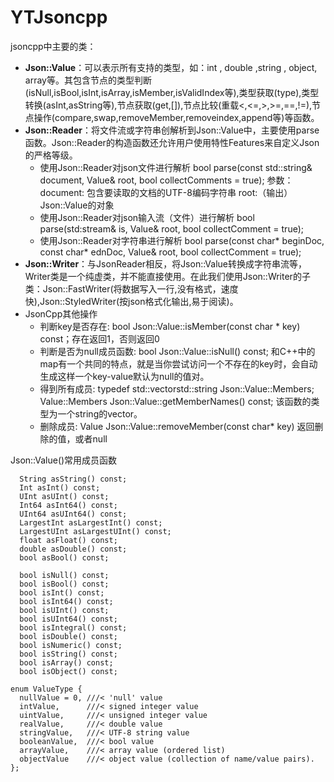 # YTJsoncpp

jsoncpp中主要的类：

- **Json::Value**：可以表示所有支持的类型，如：int , double ,string , object, array等。其包含节点的类型判断(isNull,isBool,isInt,isArray,isMember,isValidIndex等),类型获取(type),类型转换(asInt,asString等),节点获取(get,[]),节点比较(重载<,<=,>,>=,==,!=),节点操作(compare,swap,removeMember,removeindex,append等)等函数。
- **Json::Reader**：将文件流或字符串创解析到Json::Value中，主要使用parse函数。Json::Reader的构造函数还允许用户使用特性Features来自定义Json的严格等级。
	- 使用Json::Reader对json文件进行解析
bool parse(const std::string& document, Value& root, bool collectComments = true);
参数：document: 包含要读取的文档的UTF-8编码字符串
root:（输出）Json::Value的对象
	- 使用Json::Reader对json输入流（文件）进行解析
bool parse(std:stream& is, Value& root, bool collectComment = true);
	- 使用Json::Reader对字符串进行解析
bool parse(const char* beginDoc, const char* ednDoc, Value& root, bool collectComment = true);
- **Json::Writer**：与JsonReader相反，将Json::Value转换成字符串流等，Writer类是一个纯虚类，并不能直接使用。在此我们使用Json::Writer的子类：Json::FastWriter(将数据写入一行,没有格式，速度快),Json::StyledWriter(按json格式化输出,易于阅读)。
- JsonCpp其他操作
	- 判断key是否存在: bool Json::Value::isMember(const char * key) const；存在返回1，否则返回0
	- 判断是否为null成员函数: bool Json::Value::isNull() const; 和C++中的map有一个共同的特点，就是当你尝试访问一个不存在的key时，会自动生成这样一个key-value默认为null的值对。
	- 得到所有成员:
typedef std::vectorstd::string Json::Value::Members;
Value::Members Json::Value::getMemberNames() const;
该函数的类型为一个string的vector。
	- 删除成员: Value Json::Value::removeMember(const char* key) 返回删除的值，或者null


Json::Value()常用成员函数

	  String asString() const;
	  Int asInt() const;
	  UInt asUInt() const;
	  Int64 asInt64() const;
	  UInt64 asUInt64() const;
	  LargestInt asLargestInt() const;
	  LargestUInt asLargestUInt() const;
	  float asFloat() const;
	  double asDouble() const;
	  bool asBool() const;

	  bool isNull() const;
	  bool isBool() const;
	  bool isInt() const;
	  bool isInt64() const;
	  bool isUInt() const;
	  bool isUInt64() const;
	  bool isIntegral() const;
	  bool isDouble() const;
	  bool isNumeric() const;
	  bool isString() const;
	  bool isArray() const;
	  bool isObject() const;

	enum ValueType {
	  nullValue = 0, ///< 'null' value
	  intValue,      ///< signed integer value
	  uintValue,     ///< unsigned integer value
	  realValue,     ///< double value
	  stringValue,   ///< UTF-8 string value
	  booleanValue,  ///< bool value
	  arrayValue,    ///< array value (ordered list)
	  objectValue    ///< object value (collection of name/value pairs).
	};
